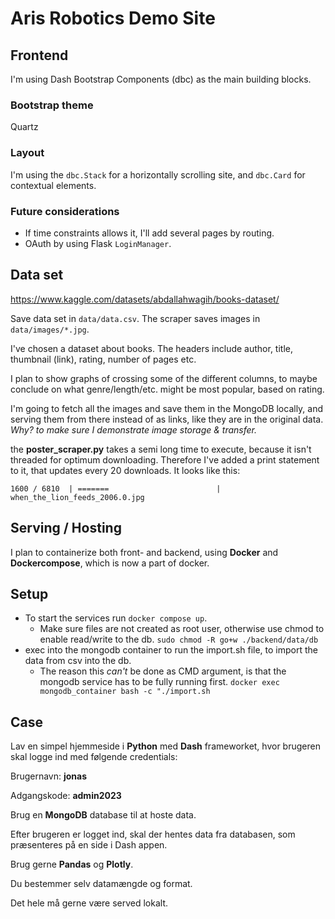 # Aris Robotics Demo Site

## Frontend

I'm using Dash Bootstrap Components (dbc) as the main building blocks.

### Bootstrap theme

Quartz

### Layout

I'm using the `dbc.Stack` for a horizontally scrolling site, and `dbc.Card` for contextual elements.

### Future considerations

- If time constraints allows it, I'll add several pages by routing.
- OAuth by using Flask `LoginManager`.

## Data set

https://www.kaggle.com/datasets/abdallahwagih/books-dataset/

Save data set in `data/data.csv`. The scraper saves images in `data/images/*.jpg`.

I've chosen a dataset about books. The headers include author, title, thumbnail (link), rating, number of pages etc.

I plan to show graphs of crossing some of the different columns, to maybe conclude on what genre/length/etc. might be most popular, based on rating.

I'm going to fetch all the images and save them in the MongoDB locally, and serving them from there instead of as links, like they are in the original data. *Why? to make sure I demonstrate image storage & transfer.*

the __poster_scraper.py__ takes a semi long time to execute, because it isn't threaded for optimum downloading.
Therefore I've added a print statement to it, that updates every 20 downloads. It looks like this:

```1600 / 6810  | =======                        | when_the_lion_feeds_2006.0.jpg```

## Serving / Hosting

I plan to containerize both front- and backend, using __Docker__ and __Dockercompose__, which is now a part of docker.

## Setup

- To start the services run `docker compose up`.
	- Make sure files are not created as root user, otherwise use chmod to enable read/write to the db.
	`sudo chmod -R go+w ./backend/data/db`
- exec into the mongodb container to run the import.sh file, to import the data from csv into the db.
	- The reason this *can't* be done as CMD argument, is that the mongodb service has to be fully running first. `docker exec mongodb_container bash -c "./import.sh`

## Case

Lav en simpel hjemmeside i __Python__ med __Dash__ frameworket, hvor brugeren skal logge ind med følgende credentials:

Brugernavn: __jonas__

Adgangskode: __admin2023__

Brug en __MongoDB__ database til at hoste data.

Efter brugeren er logget ind, skal der hentes data fra databasen, som præsenteres på en side i Dash appen.

Brug gerne __Pandas__ og __Plotly__.

Du bestemmer selv datamængde og format.

Det hele må gerne være served lokalt.
